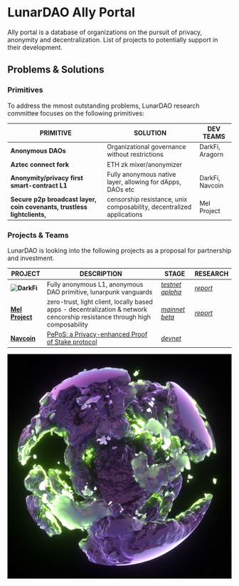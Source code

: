 # LunarDAO Ally Portal

Ally portal is a database of organizations on the pursuit of privacy, anonymity and decentralization. List of projects to potentially support in their development.

## Problems & Solutions

### Primitives 

To address the mmost outstanding problems, LunarDAO research committee focuses on the following primitives:

| **PRIMITIVE** | **SOLUTION** | **DEV TEAMS** |
| --- | --- | --- |
| **Anonymous DAOs** | Organizational governance without restrictions | DarkFi, Aragorn |
| **Aztec connect fork** | ETH zk mixer/anonymizer | |
| **Anonymity/privacy first smart-contract L1** | Fully anonymous native layer, allowing for dApps, DAOs etc | DarkFi, Navcoin|
| **Secure p2p broadcast layer, coin covenants, trustless lightclients,** | censorship resistance, unix composability, decentralized applications | Mel Project |

### Projects & Teams

LunarDAO is looking into the following projects as a proposal for partnership and investment.

| **PROJECT** | **DESCRIPTION** | **STAGE** | **RESEARCH** |
| --- | --- | --- | --- |
| **![DarkFi](https://dark.fi)** | Fully anonymous L1, anonymous DAO primitive, lunarpunk vanguards | *[testnet aplpha](https://dark.fi/insights/testnet-v1a.html)* | *[report](https://github.com/lunardao/research/blob/master/ally_portal/darkfi.md)* |
| **[Mel Project](https://melproject.org/en/)** | zero-trust, light client, locally based apps - decentralization & network cencorship resistance through high composability | *[mainnet beta](https://docs.melproject.org/developer-guides/run-a-full-node)* | *[report](https://github.com/lunardao/research/blob/master/ally_portal/mel_project.md)* |
| **[Navcoin](https://navcoin.org/)** | [PePoS: a Privacy-enhanced Proof of Stake protocol](https://medium.com/nav-coin/announcing-pepos-a-privacy-enhanced-proof-of-stake-protocol-95c3149e8bd6) | *[devnet](https://github.com/aguycalled/blsct-stake)* |  |

![](https://github.com/lunardao/research/blob/master/pics/f4f819111906135.600a7243caf31.jpg)
